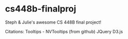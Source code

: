 cs448b-finalproj
================

Steph &amp; Julie's awesome CS 448B final project!

Citations: 
Tooltips - NVTooltips (from github)
JQuery 
D3.js